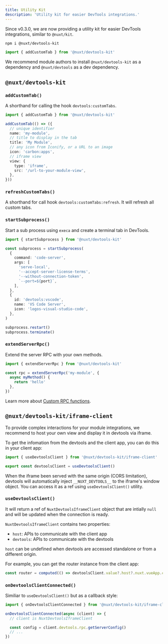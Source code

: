 ```yaml
---
title: Utility Kit
description: 'Utility kit for easier DevTools integrations.'
---
```


Since v0.3.0, we are now providing a utility kit for easier DevTools integrations, similar to `@nuxt/kit`.

```bash
npm i @nuxt/devtools-kit
```

```ts
import { addCustomTab } from '@nuxt/devtools-kit'
```

We recommend module authors to install `@nuxt/devtools-kit` as a dependency and `@nuxt/devtools` as a dev dependency.

## `@nuxt/devtools-kit`

### `addCustomTab()`

A shorthand for calling the hook `devtools:customTabs`.

```ts
import { addCustomTab } from '@nuxt/devtools-kit'

addCustomTab(() => ({
  // unique identifier
  name: 'my-module',
  // title to display in the tab
  title: 'My Module',
  // any icon from Iconify, or a URL to an image
  icon: 'carbon:apps',
  // iframe view
  view: {
    type: 'iframe',
    src: '/url-to-your-module-view',
  },
}))
```

### `refreshCustomTabs()`

A shorthand for call hook `devtools:customTabs:refresh`. It will refresh all custom tabs.

### `startSubprocess()`

Start a sub process using `execa` and create a terminal tab in DevTools.

```ts
import { startSubprocess } from '@nuxt/devtools-kit'

const subprocess = startSubprocess(
  {
    command: 'code-server',
    args: [
      'serve-local',
      '--accept-server-license-terms',
      '--without-connection-token',
      `--port=${port}`,
    ],
  },
  {
    id: 'devtools:vscode',
    name: 'VS Code Server',
    icon: 'logos-visual-studio-code',
  },
)
```

```ts
subprocess.restart()
subprocess.terminate()
```

### `extendServerRpc()`

Extend the server RPC with your own methods.

```ts
import { extendServerRpc } from '@nuxt/devtools-kit'

const rpc = extendServerRpc('my-module', {
  async myMethod() {
    return 'hello'
  },
})
```

Learn more about [Custom RPC functions](/module/guide#custom-rpc-functions).

## `@nuxt/devtools-kit/iframe-client`

To provide complex interactions for your module integrations, we recommend to host your own view and display it in devtools via iframe.

To get the infomation from the devtools and the client app, you can do this in your client app:

```ts
import { useDevtoolsClient } from '@nuxt/devtools-kit/iframe-client'

export const devtoolsClient = useDevtoolsClient()
```

When the iframe been served with the same origin (CORS limitation), devtools will automatically inject `__NUXT_DEVTOOLS__` to the iframe's window object. You can access it as a ref using `useDevtoolsClient()` utility.

### `useDevtoolsClient()`

It will return a ref of `NuxtDevtoolsIframeClient` object that are intially `null` and will be updated when the connection is ready.

`NuxtDevtoolsIframeClient` contains two properties:

- `host`: APIs to communicate with the client app
- `devtools`: APIs to communicate with the devtools

`host` can be undefined when devtools are accessed standalone or from a different origin.

For example, you can get the router instance from the client app:

```ts
const router = computed(() => devtoolsClient.value?.host?.nuxt.vueApp.config.globalProperties?.$router)
```

### `onDevtoolsClientConnected()`

Similiar to `useDevtoolsClient()` but as a callback style:

```ts
import { onDevtoolsClientConnected } from '@nuxt/devtools-kit/iframe-client'

onDevtoolsClientConnected(async (client) => {
  // client is NuxtDevtoolsIframeClient

  const config = client.devtools.rpc.getServerConfig()
  // ...
})
```
